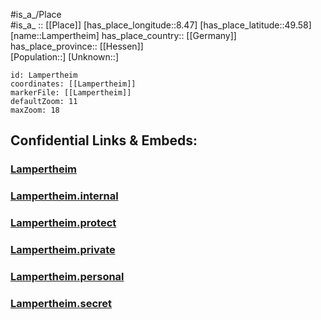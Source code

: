 ﻿---
location: [49.58,8.47] 
mapzoom: [7,12] 
mapmarker: city 
type: City
tags:
- geo/City


SpocWebEntityId: 31793
isDeleted: false
confidential: public

---
#is_a_/Place  
#is_a_ :: [[Place]] 
[has_place_longitude::8.47] 
[has_place_latitude::49.58] 
[name::Lampertheim] 
has_place_country:: [[Germany]]  
has_place_province:: [[Hessen]]  
[Population::] 
[Unknown::] 


```leaflet
id: Lampertheim
coordinates: [[Lampertheim]] 
markerFile: [[Lampertheim]] 
defaultZoom: 11 
maxZoom: 18
```


## Confidential Links & Embeds: 

### [Lampertheim](/_public/Earth/Continent/Europe/Europe~Central/Germany/Germany~West/Baden-Wuerttemberg/counties~BW/Mannheim/City/Lampertheim.md) 

### [Lampertheim.internal](/_internal/Earth/Continent/Europe/Europe~Central/Germany/Germany~West/Baden-Wuerttemberg/counties~BW/Mannheim/City/Lampertheim.internal.md) 

### [Lampertheim.protect](/_protect/Earth/Continent/Europe/Europe~Central/Germany/Germany~West/Baden-Wuerttemberg/counties~BW/Mannheim/City/Lampertheim.protect.md) 

### [Lampertheim.private](/_private/Earth/Continent/Europe/Europe~Central/Germany/Germany~West/Baden-Wuerttemberg/counties~BW/Mannheim/City/Lampertheim.private.md) 

### [Lampertheim.personal](/_personal/Earth/Continent/Europe/Europe~Central/Germany/Germany~West/Baden-Wuerttemberg/counties~BW/Mannheim/City/Lampertheim.personal.md) 

### [Lampertheim.secret](/_secret/Earth/Continent/Europe/Europe~Central/Germany/Germany~West/Baden-Wuerttemberg/counties~BW/Mannheim/City/Lampertheim.secret.md) 
